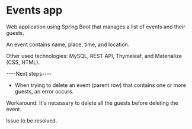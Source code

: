 # Events app


Web application using Spring Boot that manages a list of events and their guests. 

An event contains name, place, time, and location. 

Other used technologies: MySQL, REST API, Thymeleaf, and Materialize (CSS, HTML).


----Next steps----


- When trying to delete an event (parent row) that contains one or more guests, an error occurs. 

Workaround: It's necessary to delete all the guests before deleting the event.

Issue to be resolved.
